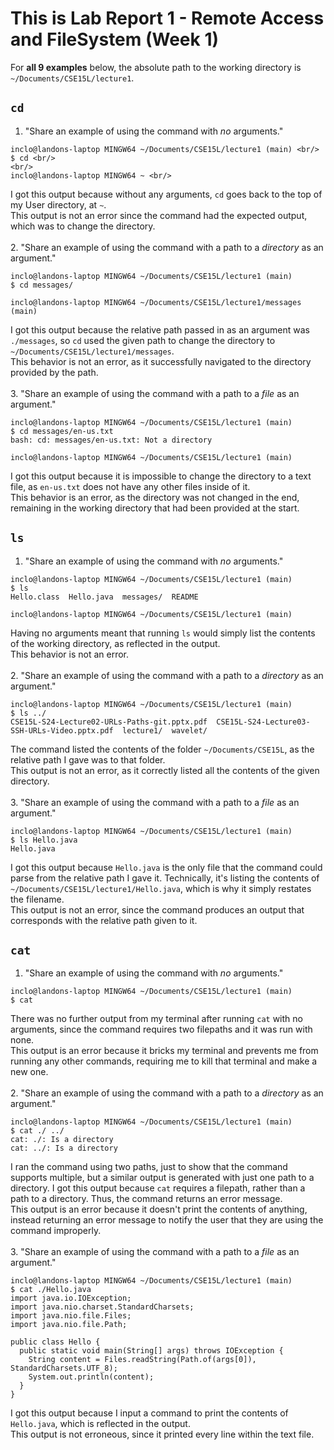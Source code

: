 # This is Lab Report 1 - Remote Access and FileSystem (Week 1)

For **all 9 examples** below, the absolute path to the working directory is `~/Documents/CSE15L/lecture1`.

## `cd`
1. "Share an example of using the command with *no* arguments." <br/>
```
inclo@landons-laptop MINGW64 ~/Documents/CSE15L/lecture1 (main) <br/>
$ cd <br/>
<br/>
inclo@landons-laptop MINGW64 ~ <br/>
```
I got this output because without any arguments, `cd` goes back to the top of my User directory, at `~`. <br/>
This output is not an error since the command had the expected output, which was to change the directory. <br/>
<br/>
2. "Share an example of using the command with a path to a *directory* as an argument." <br/>
```
inclo@landons-laptop MINGW64 ~/Documents/CSE15L/lecture1 (main)
$ cd messages/

inclo@landons-laptop MINGW64 ~/Documents/CSE15L/lecture1/messages (main)
```
I got this output because the relative path passed in as an argument was `./messages`, so `cd` used the given path to change the directory to `~/Documents/CSE15L/lecture1/messages`. <br/>
This behavior is not an error, as it successfully navigated to the directory provided by the path. <br/>
<br/>
3. "Share an example of using the command with a path to a *file* as an argument." <br/>
```
inclo@landons-laptop MINGW64 ~/Documents/CSE15L/lecture1 (main)
$ cd messages/en-us.txt
bash: cd: messages/en-us.txt: Not a directory

inclo@landons-laptop MINGW64 ~/Documents/CSE15L/lecture1 (main)
```
I got this output because it is impossible to change the directory to a text file, as `en-us.txt` does not have any other files inside of it. <br/>
This behavior is an error, as the directory was not changed in the end, remaining in the working directory that had been provided at the start. <br/>

## `ls`
1. "Share an example of using the command with *no* arguments." <br/>
```
inclo@landons-laptop MINGW64 ~/Documents/CSE15L/lecture1 (main)
$ ls
Hello.class  Hello.java  messages/  README

inclo@landons-laptop MINGW64 ~/Documents/CSE15L/lecture1 (main)
```
Having no arguments meant that running `ls` would simply list the contents of the working directory, as reflected in the output. <br/>
This behavior is not an error. <br/>
<br/>
2. "Share an example of using the command with a path to a *directory* as an argument." <br/>
```
inclo@landons-laptop MINGW64 ~/Documents/CSE15L/lecture1 (main)
$ ls ../
CSE15L-S24-Lecture02-URLs-Paths-git.pptx.pdf  CSE15L-S24-Lecture03-SSH-URLs-Video.pptx.pdf  lecture1/  wavelet/
```
The command listed the contents of the folder `~/Documents/CSE15L`, as the relative path I gave was to that folder. <br/>
This output is not an error, as it correctly listed all the contents of the given directory. <br/>
<br/>
3. "Share an example of using the command with a path to a *file* as an argument." <br/>
```
inclo@landons-laptop MINGW64 ~/Documents/CSE15L/lecture1 (main)
$ ls Hello.java
Hello.java
```
I got this output because `Hello.java` is the only file that the command could parse from the relative path I gave it. Technically, it's listing the contents of `~/Documents/CSE15L/lecture1/Hello.java`, which is why it simply restates the filename. <br/>
This output is not an error, since the command produces an output that corresponds with the relative path given to it. <br/>

## `cat`
1. "Share an example of using the command with *no* arguments." <br/>
```
inclo@landons-laptop MINGW64 ~/Documents/CSE15L/lecture1 (main)
$ cat
```
There was no further output from my terminal after running `cat` with no arguments, since the command requires two filepaths and it was run with none. <br/>
This output is an error because it bricks my terminal and prevents me from running any other commands, requiring me to kill that terminal and make a new one. <br/>
<br/>
2. "Share an example of using the command with a path to a *directory* as an argument." <br/>
```
inclo@landons-laptop MINGW64 ~/Documents/CSE15L/lecture1 (main)
$ cat ./ ../
cat: ./: Is a directory
cat: ../: Is a directory
```
I ran the command using two paths, just to show that the command supports multiple, but a similar output is generated with just one path to a directory. I got this output because `cat` requires a filepath, rather than a path to a directory. Thus, the command returns an error message. <br/>
This output is an error because it doesn't print the contents of anything, instead returning an error message to notify the user that they are using the command improperly. <br/>
<br/>
3. "Share an example of using the command with a path to a *file* as an argument." <br/>
```
inclo@landons-laptop MINGW64 ~/Documents/CSE15L/lecture1 (main)
$ cat ./Hello.java
import java.io.IOException;
import java.nio.charset.StandardCharsets;
import java.nio.file.Files;
import java.nio.file.Path;

public class Hello {
  public static void main(String[] args) throws IOException {
    String content = Files.readString(Path.of(args[0]), StandardCharsets.UTF_8);
    System.out.println(content);
  }
}
```
I got this output because I input a command to print the contents of `Hello.java`, which is reflected in the output. <br/>
This output is not erroneous, since it printed every line within the text file. <br/>
